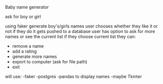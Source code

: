 Baby name generator

ask for boy or girl

using faker generate boy's/girls names
user chooses whether they like it or not
if they do it gets pushed to a database
user has option to ask for more names or see the current list
if they choose current list they can:
- remove a name
- add a rating 
- generate more names 
- export to computer (ask for file path)
- exit

will use:
-faker
-postgres
-pandas to display names
-maybe Tkinter

